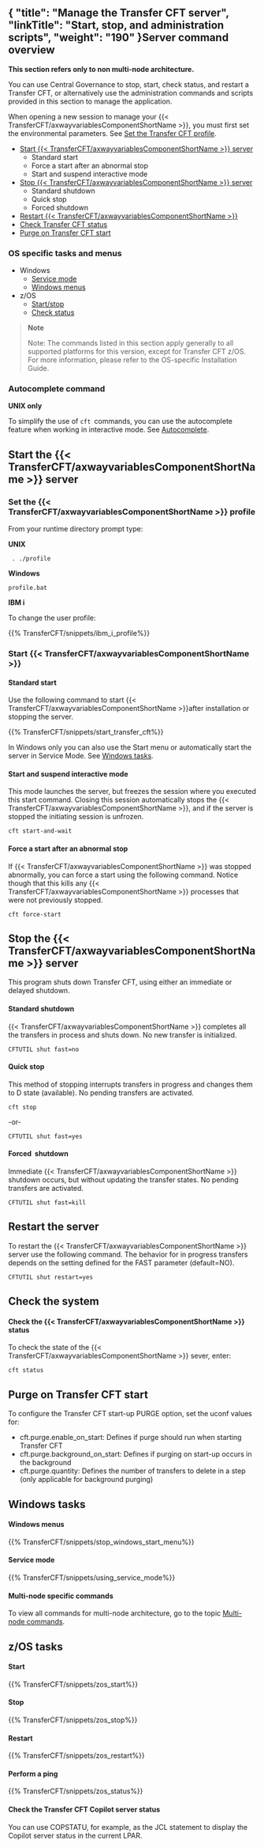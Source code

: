 {
    "title": "Manage the Transfer CFT server",
    "linkTitle": "Start, stop, and administration scripts",
    "weight": "190"
}Server command overview
-----------------------

****This section refers only to non multi-node architecture.****

You can use Central Governance to stop, start, check status, and restart a Transfer CFT, or alternatively use the administration commands and scripts provided in this section to manage the application.

When opening a new session to manage your {{< TransferCFT/axwayvariablesComponentShortName  >}}, you must first set the environmental parameters. See [Set the Transfer CFT profile](#Set).

- [Start {{< TransferCFT/axwayvariablesComponentShortName  >}} server](#Start)
    -   Standard start
    -   Force a start after an abnormal stop
    -   Start and suspend interactive mode
- [Stop {{< TransferCFT/axwayvariablesComponentShortName  >}} server](#Stop__server)
    -   Standard shutdown
    -   Quick stop
    -   Forced shutdown
- [Restart {{< TransferCFT/axwayvariablesComponentShortName  >}}](#Restart_server)
- [Check Transfer CFT status](#Check)
- [Purge on Transfer CFT start](#Purge%20on%20Transfer%20CFT%C2%A0start)

### OS specific tasks and menus

- Windows
    -   [Service mode](#Service)
    -   [Windows menus](#Windows)
- z/OS
    -   [Start/stop](#Start/st)
    -   [Check status](#Perform)

> **Note**
>
> Note: The commands listed in this section apply generally to all supported platforms for this version, except for Transfer CFT z/OS. For more information, please refer to the OS-specific Installation Guide.

### Autocomplete command

****UNIX only****

To simplify the use of `cft `commands, you can use the autocomplete feature when working in interactive mode. See [Autocomplete](../../c_intro_userinterfaces/about_cftutil/autocomplete).

<span id="Start"></span>

Start the {{< TransferCFT/axwayvariablesComponentShortName  >}} server
---------------------------------------------------------------------------

<span id="Set"></span>

### Set the {{< TransferCFT/axwayvariablesComponentShortName  >}} profile

From your runtime directory prompt type:

******UNIX******

```
 . ./profile
```

******Windows******

```
profile.bat
```

**IBM i**

To change the user profile:

{{% TransferCFT/snippets/ibm_i_profile%}}

### Start {{< TransferCFT/axwayvariablesComponentShortName  >}}

#### Standard start

Use the following command to start {{< TransferCFT/axwayvariablesComponentShortName  >}}after installation or stopping the server.

{{% TransferCFT/snippets/start_transfer_cft%}}

In Windows only you can also use the Start menu or automatically start the server in Service Mode. See [Windows tasks](#Windows2).

#### Start and suspend interactive mode

This mode launches the server, but freezes the session where you executed this start command. Closing this session automatically stops the {{< TransferCFT/axwayvariablesComponentShortName  >}}, and if the server is stopped the initiating session is unfrozen.

```
cft start-and-wait
```

#### Force a start after an abnormal stop

If {{< TransferCFT/axwayvariablesComponentShortName  >}} was stopped abnormally, you can force a start using the following command. Notice though that this kills any {{< TransferCFT/axwayvariablesComponentShortName  >}} processes that were not previously stopped.

```
cft force-start
```
<span id="Stop__server"></span>

Stop the {{< TransferCFT/axwayvariablesComponentShortName  >}} server
--------------------------------------------------------------------------

This program shuts down
Transfer CFT, using either an immediate or delayed shutdown.

#### Standard shutdown

{{< TransferCFT/axwayvariablesComponentShortName  >}} completes all the transfers
in process and shuts down. No new transfer is initialized.

```
CFTUTIL shut fast=no
```

#### Quick stop

This method of stopping interrupts transfers in progress and changes
them to D state (available). No pending transfers are activated.

```
cft stop
```

-or-

```
CFTUTIL shut fast=yes
```

#### Forced  shutdown

Immediate {{< TransferCFT/axwayvariablesComponentShortName  >}} shutdown occurs,
but without updating the transfer states. No pending transfers are activated.

```
CFTUTIL shut fast=kill
```
<span id="Restart_server"></span>

Restart the server
------------------

To restart the {{< TransferCFT/axwayvariablesComponentShortName  >}} server use the following command. The behavior for in progress transfers depends on the setting defined for the FAST parameter (default=NO).

```
CFTUTIL shut restart=yes
```
<span id="Check"></span>

Check the system
----------------

#### Check the {{< TransferCFT/axwayvariablesComponentShortName  >}} status

To check the state of the {{< TransferCFT/axwayvariablesComponentShortName  >}} sever, enter:

```
cft status
```
<span id="Purge on Transfer CFT start"></span>

Purge on Transfer CFT start
---------------------------

To configure the Transfer CFT start-up PURGE option, set the uconf values for:

- cft.purge.enable_on_start: Defines if purge should run when starting Transfer CFT
- cft.purge.background_on_start: Defines if purging on start-up occurs in the background
- cft.purge.quantity: Defines the number of transfers to delete in a step (only applicable for background purging)

<span id="Windows2"></span>

Windows tasks
-------------

<span id="Windows"></span>

#### Windows menus

{{% TransferCFT/snippets/stop_windows_start_menu%}}
<span id="Service"></span>

#### Service mode

{{% TransferCFT/snippets/using_service_mode%}}
<span id="Multi-node_specific"></span>

#### Multi-node specific commands

To view all commands for multi-node architecture, go to the topic [Multi-node commands](../../about_multinode/multi_node_commands).

z/OS tasks
----------

<span id="Start/st"></span>

#### Start

{{% TransferCFT/snippets/zos_start%}}

#### Stop

{{% TransferCFT/snippets/zos_stop%}}

#### Restart

{{% TransferCFT/snippets/zos_restart%}}
<span id="Perform"></span>

#### Perform a ping

{{% TransferCFT/snippets/zos_status%}}

#### Check the Transfer CFT Copilot server status

You can use COPSTATU, for example, as the JCL statement to display the Copilot server status in the current LPAR.

